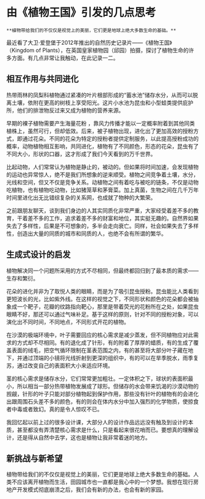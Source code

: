 # 由《植物王国》引发的几点思考

``` admonish note
**植物带给我们的不仅仅是视觉上的美丽，它们更是地球上绝大多数生命的基础。**
```

最近看了大卫·爱登堡于2012年推出的自然历史记录片——《植物王国》（Kingdom of Plants），在英国皇家植物园（邱园）拍摄，探讨了植物生命的许多方面。有几点非常让我触动，在此记录一二。

## 相互作用与共同进化

热带雨林的凤梨科植物通过紧凑的叶片根部形成的“蓄水池”储存水分，从而可以脱离土壤，依附在更高的树枝上享受阳光。这片小水池为昆虫和小型蛙类提供庇护所，他们的排泄物反过来又成为植物的营养来源。

早期的裸子植物需要产生海量花粉 ，靠风力传播才能以一定概率附着到其他同类植株上，虽然可行，但却低效。后来，被子植物出现，进化出了更加高效的授粉方式，即通过花朵。不同的花朵为特定的授粉者提供定制服务，以此提高授粉成功的概率，动物植物相互影响，共同进化，植物有了不同颜色，形态的花朵，昆虫有了不同大小，形状的口器，这才形成了我们今天看到的万千世界。

比起动物，人们常常认为植物是静止的，被动的。但如果将时间加速，会发现植物的运动也异常惊人，绝不是我们所想象的逆来顺受。植物之间竞争着土壤，水分，光线和空间，但又不仅是竞争关系。动植物之间有着吃与被吃的链条，不仅是动物吃植物，也有植物吃动物，比如猪笼草和茅膏菜。加上真菌，生物之间在几千万年时间里进化出无比错综复杂的关系网，也成就了物种的大繁荣。

之前跟朋友聊天，谈到我们身边的人其实同质化非常严重，大家经受着差不多的教育，干着差不多的工作，追求着差不多的财富和地位，其实挺无趣的。自然界如果失去了多样性，后果是不可想象的，多半会走向衰亡。同样，社会如果失去了多样性，创造出大量的同质的城市和同质的人，也绝不会有所谓的繁华。

## 生成式设计的启发

植物解决同一个问题所采用的方式不尽相同，但最终都回归到了最本质的需求——生存和繁衍。

花朵的进化并非为了取悦人类的眼睛，而是为了吸引昆虫授粉。昆虫能比人类看到更短波长的光，比如紫外线。在这样的视觉之下，不同形状和颜色的花朵都会被抽象成一个靶子，花瓣的纹路指向靶心，那里是带着荧光的花粉所在之处，如果昆虫眼睛不好，那还可以通过气味补足。基于这样的原则，针对不同的授粉对象，可以演化出不同时间，不同地点，不同形式开花的植物。

在沙漠的极端环境中，叶子需要回应的核心需求是减少蒸发，但不同植物应对此需求的方式却不尽相同。有的退化成了针形，有的附着了厚厚的蜡质，有的生成了覆盖表面的绒毛，把空气循环限制在茎表范围之内，有的甚至将大部分叶子藏在地下，并通过顶端的小镜将光线折射到更深的组织中，有的可以在旱季脱水，雨季复苏，通过改变自己的表面积大小来适应环境。

茎的核心需求是储存水分，它们常常更加粗壮。一定体积之下，球状的表面积最小，所以相当一部分热带植物发展成了球形。但储存的水会带来饥渴的沙漠动物的觊觎，针形的叶子只能对部分植物起到保护作用，那些没有针叶的植物有的会进化出跟周围石头差不多的颜色，有的则会在体内水分中加入强烈的化学物质，使掠食者中毒或者致幻。真的是令人惊叹不已。

我回忆起以前上过的很多设计课，大部分人的设计作品远远没有触及到设计的本质，甚至都没有弄清楚核心需求是什么，只是看起来很花哨而已。要想真的理解设计，还是得从自然中去学，这也是植物让我非常着迷的地方。


## 新挑战与新希望

植物带给我们的不仅仅是视觉上的美丽，它们更是地球上绝大多数生命的基础。人类不应该离开植物而生活，田园城市也一直都是我心中的一个梦想。我想在现行房地产开发模式彻底崩溃之后，我们会有新的办法，也会有新的家园。
